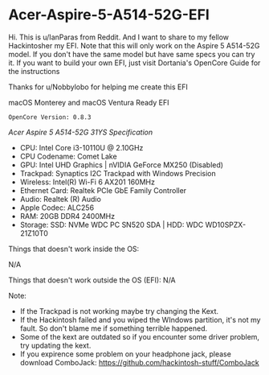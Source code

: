 # Acer-Aspire-5-A514-52G-EFI
Hi. This is u/IanParas from Reddit. And I want to share to my fellow Hackintosher my EFI. Note that this will only work on the Aspire 5 A514-52G model. If you don't have the same model but have same specs you can try it. If you want to build your own EFI, just visit Dortania's OpenCore Guide for the instructions

Thanks for u/Nobbylobo for helping me create this EFI

macOS Monterey and macOS Ventura Ready EFI

`OpenCore Version: 0.8.3`

*Acer Aspire 5 A514-52G 31YS Specification*

- CPU: Intel Core i3-10110U @ 2.10GHz
- CPU Codename: Comet Lake
- GPU: Intel UHD Graphics | nVIDIA GeForce MX250 (Disabled)
- Trackpad: Synaptics I2C Trackpad with Windows Precision 
- Wireless: Intel(R) Wi-Fi 6 AX201 160MHz
- Ethernet Card: Realtek PCIe GbE Family Controller
- Audio: Realtek (R) Audio
- Apple Codec: ALC256
- RAM: 20GB DDR4 2400MHz
- Storage:  SSD: NVMe WDC PC SN520 SDA | HDD: WDC WD10SPZX-21Z10T0


Things that doesn't work inside the OS: 

N/A

Things that doesn't work outside the OS (EFI):
N/A

Note:
- If the Trackpad is not working maybe try changing the Kext.
- If the Hackintosh failed and you wiped the WIndows partition, it's not my fault. So don't blame me if something terrible happened.
- Some of the kext are outdated so if you encounter some driver problem, try updating the kext.
- If you expirence some problem on your headphone jack, please download ComboJack: https://github.com/hackintosh-stuff/ComboJack

